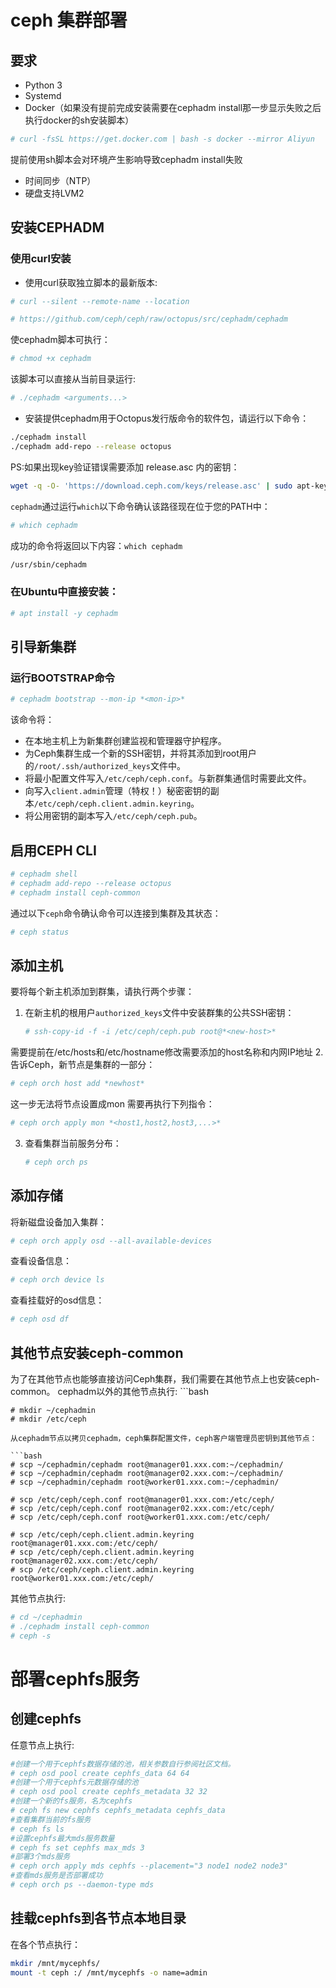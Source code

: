 # ceph 集群部署

## 要求

* Python 3
* Systemd
* Docker（如果没有提前完成安装需要在cephadm install那一步显示失败之后执行docker的sh安装脚本）
```bash 
# curl -fsSL https://get.docker.com | bash -s docker --mirror Aliyun
```
提前使用sh脚本会对环境产生影响导致cephadm install失败
* 时间同步（NTP）
* 硬盘支持LVM2

## 安装CEPHADM

### 使用curl安装
* 使用curl获取独立脚本的最新版本:    
	

```bash
# curl --silent --remote-name --location 
```

```bash
# https://github.com/ceph/ceph/raw/octopus/src/cephadm/cephadm
```

使cephadm脚本可执行：

```bash
# chmod +x cephadm
```

该脚本可以直接从当前目录运行:
	
```bash
# ./cephadm <arguments...>
```

* 安装提供cephadm用于Octopus发行版命令的软件包，请运行以下命令：
	
```bash
./cephadm install
./cephadm add-repo --release octopus
```
PS:如果出现key验证错误需要添加 release.asc 内的密钥：

```bash
wget -q -O- 'https://download.ceph.com/keys/release.asc' | sudo apt-key add -
```

`cephadm`通过运行`which`以下命令确认该路径现在位于您的PATH中：

```bash
# which cephadm
```

成功的命令将返回以下内容：`which cephadm`

```bash
/usr/sbin/cephadm
```

### 在Ubuntu中直接安装：

```bash
# apt install -y cephadm
```


## 引导新集群

### 运行BOOTSTRAP命令

```bash 
# cephadm bootstrap --mon-ip *<mon-ip>* 
```

该命令将：

- 在本地主机上为新集群创建监视和管理器守护程序。
- 为Ceph集群生成一个新的SSH密钥，并将其添加到root用户的`/root/.ssh/authorized_keys`文件中。
- 将最小配置文件写入`/etc/ceph/ceph.conf`。与新群集通信时需要此文件。
- 向写入`client.admin`管理（特权！）秘密密钥的副本`/etc/ceph/ceph.client.admin.keyring`。
- 将公用密钥的副本写入`/etc/ceph/ceph.pub`。

## 启用CEPH CLI

``` bash
# cephadm shell
# cephadm add-repo --release octopus
# cephadm install ceph-common
```

通过以下`ceph`命令确认命令可以连接到集群及其状态：

```bash
# ceph status
```

## 添加主机

要将每个新主机添加到群集，请执行两个步骤：

1. 在新主机的根用户`authorized_keys`文件中安装群集的公共SSH密钥：

   ```bash
   # ssh-copy-id -f -i /etc/ceph/ceph.pub root@*<new-host>*
   ```
需要提前在/etc/hosts和/etc/hostname修改需要添加的host名称和内网IP地址
2. 告诉Ceph，新节点是集群的一部分：

   ```bash
   # ceph orch host add *newhost*
   ```
这一步无法将节点设置成mon 需要再执行下列指令：
   ```bash
   # ceph orch apply mon *<host1,host2,host3,...>*
   ```
3. 查看集群当前服务分布：
   ```bash
   # ceph orch ps
   ```
## 添加存储
将新磁盘设备加入集群：

```bash
# ceph orch apply osd --all-available-devices
```

查看设备信息：

```bash
# ceph orch device ls
```
查看挂载好的osd信息：

```bash
# ceph osd df
```

## 其他节点安装ceph-common
为了在其他节点也能够直接访问Ceph集群，我们需要在其他节点上也安装ceph-common。
cephadm以外的其他节点执行:
	```bash

  	# mkdir ~/cephadmin
	# mkdir /etc/ceph



   ```
从cephadm节点以拷贝cephadm，ceph集群配置文件，ceph客户端管理员密钥到其他节点：

​```bash
# scp ~/cephadmin/cephadm root@manager01.xxx.com:~/cephadmin/
# scp ~/cephadmin/cephadm root@manager02.xxx.com:~/cephadmin/
# scp ~/cephadmin/cephadm root@worker01.xxx.com:~/cephadmin/

# scp /etc/ceph/ceph.conf root@manager01.xxx.com:/etc/ceph/
# scp /etc/ceph/ceph.conf root@manager02.xxx.com:/etc/ceph/
# scp /etc/ceph/ceph.conf root@worker01.xxx.com:/etc/ceph/

# scp /etc/ceph/ceph.client.admin.keyring root@manager01.xxx.com:/etc/ceph/
# scp /etc/ceph/ceph.client.admin.keyring root@manager02.xxx.com:/etc/ceph/
# scp /etc/ceph/ceph.client.admin.keyring root@worker01.xxx.com:/etc/ceph/
   ```
其他节点执行:
```bash
# cd ~/cephadmin
# ./cephadm install ceph-common
# ceph -s
```

# 部署cephfs服务
## 创建cephfs
任意节点上执行:
```bash
#创建一个用于cephfs数据存储的池，相关参数自行参阅社区文档。
# ceph osd pool create cephfs_data 64 64
#创建一个用于cephfs元数据存储的池
# ceph osd pool create cephfs_metadata 32 32
#创建一个新的fs服务，名为cephfs
# ceph fs new cephfs cephfs_metadata cephfs_data
#查看集群当前的fs服务
# ceph fs ls
#设置cephfs最大mds服务数量
# ceph fs set cephfs max_mds 3
#部署3个mds服务
# ceph orch apply mds cephfs --placement="3 node1 node2 node3"
#查看mds服务是否部署成功
# ceph orch ps --daemon-type mds
```

## 挂载cephfs到各节点本地目录
在各个节点执行：
```bash
mkdir /mnt/mycephfs/
mount -t ceph :/ /mnt/mycephfs -o name=admin


```